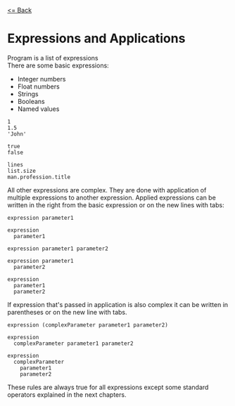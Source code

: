 [<= Back](../)

# Expressions and Applications

Program is a list of expressions </br>
There are some basic expressions:

<ul>
  <li>Integer numbers</li>
  <li>Float numbers</li>
  <li>Strings</li>
  <li>Booleans</li>
  <li>Named values</li>
</ul>

```
1
1.5
'John'

true
false

lines
list.size
man.profession.title
```

All other expressions are complex. They are done with application of multiple expressions to another expression.
Applied expressions can be written in the right from the basic expression or on the new lines with tabs:

```
expression parameter1

expression
  parameter1

expression parameter1 parameter2

expression parameter1
  parameter2

expression
  parameter1
  parameter2
```

If expression that's passed in application is also complex it can be written in parentheses or on the new line with tabs.

```
expression (complexParameter parameter1 parameter2)

expression
  complexParameter parameter1 parameter2

expression
  complexParameter
    parameter1
    parameter2
```

These rules are always true for all expressions except some standard operators explained in the next chapters.
